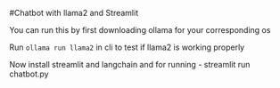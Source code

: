 #Chatbot with llama2 and Streamlit

You can run this by first downloading ollama for your corresponding os

Run `ollama run llama2` in cli to test if llama2 is working properly

Now install streamlit and langchain and for running - streamlit run chatbot.py
